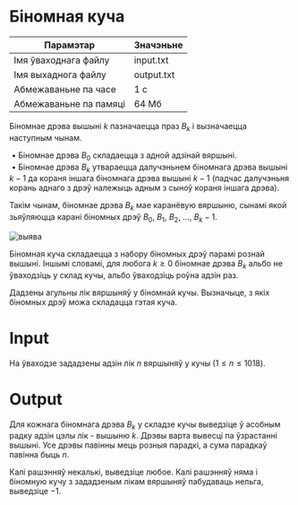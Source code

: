 # Біномная куча

|        Парамэтар        |   Значэньне   |
|  --------------------   | ------------- |
|  Імя ўваходнага файлу   |    input.txt  |
|   Імя выхаднога файлу   |    output.txt |
|   Абмежаваньне па часе  |      1 с      |
|  Абмежаваньне па памяці |   64 Мб       |

Біномнае дрэва вышыні $k$ пазначаецца праз $B_k$ і вызначаецца наступным чынам.

&nbsp;• Біномнае дрэва $B_0$ складаецца з адной адзінай вяршыні.</br>
&nbsp;• Біномнае дрэва $B_k$ утвараецца далучэньнем біномнага дрэва вышыні $k − 1$ да кораня іншага біномнага дрэва вышыні $k − 1$ (падчас далучэньня корань аднаго з дрэў належыць адным з сыноў кораня іншага дрэва).</br>

Такім чынам, біномнае дрэва $B_k$ мае каранёвую вяршыню, сынамі якой зьяўляюцца карані біномных дрэў $B_0$, $B_1$, $B_2$, …, $B_k − 1.$

![выява](https://user-images.githubusercontent.com/115582642/204354796-393ee9da-a8fb-4075-8b3d-1cd05c8f70b6.png)

Біномная куча складаецца з набору біномных дрэў парамі рознай вышыні. Іншымі словамі, для любога $k ≥ 0$ біномнае дрэва $B_k$ альбо не ўваходзіць у склад кучы, альбо ўваходзіць роўна адзін раз.

Дадзены агульны лік вяршыняў у біномнай кучы. Вызначыце, з якіх біномных дрэў можа складацца гэтая куча.

# Input
На ўваходзе зададзены адзін лік $n$ вяршыняў у кучы $(1 ≤ n ≤ 1018).$

# Output
Для кожнага біномнага дрэва $B_k$ у складзе кучы выведзіце ў асобным радку адзін цэлы лік - вышыню $k$. Дрэвы варта вывесці па ўзрастанні вышыні. Усе дрэвы павінны мець розныя парадкі, а сума парадкаў павінна быць $n$.

Калі рашэнняў некалькі, выведзіце любое. Калі рашэнняў няма і біномную кучу з зададзеным лікам вяршыняў пабудаваць нельга, выведзіце $−1$.
